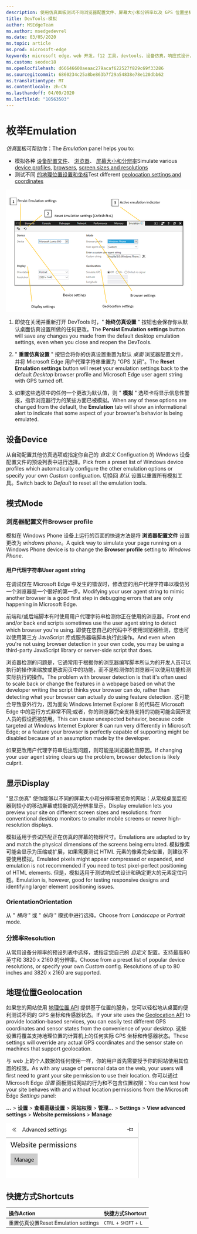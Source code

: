 ```yaml
---
description: 使用仿真面板测试不同浏览器配置文件、屏幕大小和分辨率以及 GPS 位置坐标
title: DevTools-模拟
author: MSEdgeTeam
ms.author: msedgedevrel
ms.date: 03/05/2020
ms.topic: article
ms.prod: microsoft-edge
keywords: microsoft edge，web 开发，f12 工具，devtools，设备仿真，响应式设计，地理位置，分辨率
ms.custom: seodec18
ms.openlocfilehash: d66646600aeaac279acaf622527f829c69f33286
ms.sourcegitcommit: 6860234c25a8be863b7f29a54838e78e120dbb62
ms.translationtype: MT
ms.contentlocale: zh-CN
ms.lasthandoff: 04/09/2020
ms.locfileid: "10563503"
---
```

# <span data-ttu-id="f693a-104">枚举</span><span class="sxs-lookup"><span data-stu-id="f693a-104">Emulation</span></span>

<span data-ttu-id="f693a-105">*仿真*面板可帮助你：</span><span class="sxs-lookup"><span data-stu-id="f693a-105">The *Emulation* panel helps you to:</span></span>
 - <span data-ttu-id="f693a-106">模拟各种 [设备配置文件](#device)、 [浏览器](#browser-profile)、 [屏幕大小和分辨率](#display)</span><span class="sxs-lookup"><span data-stu-id="f693a-106">Simulate various [device profiles](#device), [browsers](#browser-profile), [screen sizes and resolutions](#display)</span></span>
 - <span data-ttu-id="f693a-107">测试不同 [的地理位置设置和坐标](#geolocation)</span><span class="sxs-lookup"><span data-stu-id="f693a-107">Test different [geolocation settings and coordinates](#geolocation)</span></span>

![Microsoft Edge DevTools 仿真面板](./media/emulation.png)

1. <span data-ttu-id="f693a-109">即使在关闭并重新打开 DevTools 时，" **始终仿真设置** " 按钮也会保存你从默认桌面仿真设置所做的任何更改。</span><span class="sxs-lookup"><span data-stu-id="f693a-109">The **Persist Emulation settings** button will save any changes you made from the default desktop emulation settings, even when you close and reopen the DevTools.</span></span> 

2. <span data-ttu-id="f693a-110">" **重置仿真设置** " 按钮会将你的仿真设置重置为默认 *桌面* 浏览器配置文件，并将 Microsoft Edge 用户代理字符串重置为 "GPS 关闭"。</span><span class="sxs-lookup"><span data-stu-id="f693a-110">The **Reset Emulation settings** button will reset your emulation settings back to the default *Desktop* browser profile and Microsoft Edge user agent string with GPS turned off.</span></span>

3. <span data-ttu-id="f693a-111">如果这些选项中的任何一个更改为默认值，则 " **模拟** " 选项卡将显示信息性警报，指示浏览器行为的某些方面已被模拟。</span><span class="sxs-lookup"><span data-stu-id="f693a-111">When any of these options are changed from the default, the **Emulation** tab will show an informational alert to indicate that some aspect of your browser's behavior is being emulated.</span></span>

## <span data-ttu-id="f693a-112">设备</span><span class="sxs-lookup"><span data-stu-id="f693a-112">Device</span></span>

<span data-ttu-id="f693a-113">从自动配置其他仿真选项或指定你自己的 *自定义* Configuation 的 Windows 设备配置文件的预设列表中进行选择。</span><span class="sxs-lookup"><span data-stu-id="f693a-113">Pick from a preset list of Windows device profiles which  automatically configure the other emulation options or specify your own *Custom* configuation.</span></span> <span data-ttu-id="f693a-114">切换回 *默认* 设置以重置所有模拟工具。</span><span class="sxs-lookup"><span data-stu-id="f693a-114">Switch back to *Default* to reset all the emulation tools.</span></span>

## <span data-ttu-id="f693a-115">模式</span><span class="sxs-lookup"><span data-stu-id="f693a-115">Mode</span></span>

### <span data-ttu-id="f693a-116">浏览器配置文件</span><span class="sxs-lookup"><span data-stu-id="f693a-116">Browser profile</span></span>
<span data-ttu-id="f693a-117">模拟在 Windows Phone 设备上运行的页面的快速方法是将 **浏览器配置文件** 设置更改为 *windows phone*。</span><span class="sxs-lookup"><span data-stu-id="f693a-117">A quick way to simulate your page running on a Windows Phone device is to change the **Browser profile** setting to *Windows Phone*.</span></span>

#### <span data-ttu-id="f693a-118">用户代理字符串</span><span class="sxs-lookup"><span data-stu-id="f693a-118">User agent string</span></span>

<span data-ttu-id="f693a-119">在调试仅在 Microsoft Edge 中发生的错误时，修改您的用户代理字符串以模仿另一个浏览器是一个很好的第一步。</span><span class="sxs-lookup"><span data-stu-id="f693a-119">Modifying your user agent string to mimic another browser is a good first step in debugging errors that are only happening in Microsoft Edge.</span></span> 

<span data-ttu-id="f693a-120">前端和/或后端脚本有时使用用户代理字符串检测你正在使用的浏览器。</span><span class="sxs-lookup"><span data-stu-id="f693a-120">Front end and/or back end scripts sometimes use the user agent string  to detect which browser you're using.</span></span> <span data-ttu-id="f693a-121">即使在您自己的代码中不使用浏览器检测，您也可以使用第三方 JavaScript 库或服务器端脚本执行此操作。</span><span class="sxs-lookup"><span data-stu-id="f693a-121">And even when you're not using browser detection in your own code, you may be using a third-party JavaScript library or server-side script that does.</span></span>

<span data-ttu-id="f693a-122">浏览器检测的问题是，它通常用于根据你的浏览器编写脚本所认为的开发人员可以执行的操作来缩放或更改网页中的功能，而不是检测你的浏览器可以使用功能检测实际执行的操作。</span><span class="sxs-lookup"><span data-stu-id="f693a-122">The problem with browser detection is that it's often used to scale back or change the features in a webpage based on what the developer writing the script thinks your browser can do, rather than detecting what your browser can actually do using feature detection.</span></span> <span data-ttu-id="f693a-123">这可能会导致意外行为，因为面向 Windows Internet Explorer 8 的代码在 Microsoft Edge 中的运行方式非常不同;或者，你的浏览器完全支持支持的功能可能会因开发人员的假设而被禁用。</span><span class="sxs-lookup"><span data-stu-id="f693a-123">This can cause unexpected behavior, because code targeted at Windows Internet Explorer 8 can run very differently in Microsoft Edge; or a feature your browser is perfectly capable of supporting might be disabled because of an assumption made by the developer.</span></span>

<span data-ttu-id="f693a-124">如果更改用户代理字符串后出现问题，则可能是浏览器检测原因。</span><span class="sxs-lookup"><span data-stu-id="f693a-124">If changing your user agent string clears up the problem, browser detection is likely culprit.</span></span>

## <span data-ttu-id="f693a-125">显示</span><span class="sxs-lookup"><span data-stu-id="f693a-125">Display</span></span>

<span data-ttu-id="f693a-126">"显示仿真" 使你能够以不同的屏幕大小和分辨率预览你的网站：从常规桌面监视器到较小的移动屏幕或较新的高分辨率显示。</span><span class="sxs-lookup"><span data-stu-id="f693a-126">Display emulation lets you preview your site on different screen sizes and resolutions: from conventional desktop monitors to smaller mobile screens or newer high-resolution displays.</span></span>

<span data-ttu-id="f693a-127">模拟适用于尝试匹配正在仿真的屏幕的物理尺寸。</span><span class="sxs-lookup"><span data-stu-id="f693a-127">Emulations are adapted to try and match the physical dimensions of the screens being emulated.</span></span> <span data-ttu-id="f693a-128">模拟像素可能会显示为压缩或扩展，如果需要测试 HTML 元素的像素完全位置，则建议不要使用模拟。</span><span class="sxs-lookup"><span data-stu-id="f693a-128">Emulated pixels might appear compressed or expanded, and emulation is not recommended if you need to test pixel-perfect positioning of HTML elements.</span></span> <span data-ttu-id="f693a-129">但是，模拟适用于测试响应式设计和确定更大的元素定位问题。</span><span class="sxs-lookup"><span data-stu-id="f693a-129">Emulation is, however, good for testing responsive designs and identifying larger element positioning issues.</span></span>

### <span data-ttu-id="f693a-130">Orientation</span><span class="sxs-lookup"><span data-stu-id="f693a-130">Orientation</span></span>

<span data-ttu-id="f693a-131">从 " *横向* " 或 " *纵向* " 模式中进行选择。</span><span class="sxs-lookup"><span data-stu-id="f693a-131">Choose from *Landscape* or *Portrait* mode.</span></span>

### <span data-ttu-id="f693a-132">分辨率</span><span class="sxs-lookup"><span data-stu-id="f693a-132">Resolution</span></span>

<span data-ttu-id="f693a-133">从常用设备分辨率的预设列表中选择，或指定您自己的 *自定义* 配置。支持最高80英寸和 3820 x 2160 的分辨率。</span><span class="sxs-lookup"><span data-stu-id="f693a-133">Choose from a preset list of popular device resolutions, or specify your own *Custom* config. Resolutions of up to 80 inches and 3820 x 2160 are supported.</span></span>

## <span data-ttu-id="f693a-134">地理位置</span><span class="sxs-lookup"><span data-stu-id="f693a-134">Geolocation</span></span>

<span data-ttu-id="f693a-135">如果您的网站使用 [地理位置 API](https://developer.mozilla.org/docs/Web/API/Geolocation/Using_geolocation) 提供基于位置的服务，您可以轻松地从桌面的便利测试不同的 GPS 坐标和传感器状态。</span><span class="sxs-lookup"><span data-stu-id="f693a-135">If your site uses the [Geolocation API](https://developer.mozilla.org/docs/Web/API/Geolocation/Using_geolocation) to provide location-based services, you can easily test different GPS coordinates and sensor states from the convenience of your desktop.</span></span> <span data-ttu-id="f693a-136">这些设置将覆盖支持地理位置的计算机上的任何实际 GPS 坐标和传感器状态。</span><span class="sxs-lookup"><span data-stu-id="f693a-136">These settings will override any actual GPS coordinates and the sensor state on machines that support geolocation.</span></span> 

<span data-ttu-id="f693a-137">与 web 上的个人数据的任何使用一样，你的用户首先需要授予你的网站使用其位置的权限。</span><span class="sxs-lookup"><span data-stu-id="f693a-137">As with any usage of personal data on the web, your users will first need to grant your site permission to use their location.</span></span> <span data-ttu-id="f693a-138">你可以通过 Microsoft Edge *设置* 面板测试网站的行为和不包含位置权限：</span><span class="sxs-lookup"><span data-stu-id="f693a-138">You can test how your site behaves with and without location permissions from the Microsoft Edge *Settings* panel:</span></span>

<span data-ttu-id="f693a-139">**...** > **设置**  > **查看高级设置**  > **网站权限**  > **管理**</span><span class="sxs-lookup"><span data-stu-id="f693a-139">**...** > **Settings** > **View advanced settings** > **Website permissions** > **Manage**</span></span>

![从 Microsoft Edge 设置面板管理网站权限](./media/settings_manage_permissions.png)

## <span data-ttu-id="f693a-141">快捷方式</span><span class="sxs-lookup"><span data-stu-id="f693a-141">Shortcuts</span></span>

| <span data-ttu-id="f693a-142">操作</span><span class="sxs-lookup"><span data-stu-id="f693a-142">Action</span></span>                   | <span data-ttu-id="f693a-143">快捷方式</span><span class="sxs-lookup"><span data-stu-id="f693a-143">Shortcut</span></span>               |
|:-------------------------|:-----------------------|
| <span data-ttu-id="f693a-144">重置仿真设置</span><span class="sxs-lookup"><span data-stu-id="f693a-144">Reset Emulation settings</span></span> | `CTRL` + `SHIFT` + `L` |
